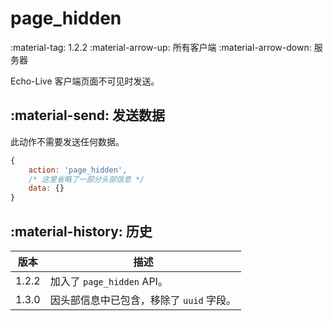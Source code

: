 # page_hidden

<span class="feature-tag" title="最早可用版本" markdown>
    <span class="icon">:material-tag:</span>
    <span class="text">1.2.2</span>
</span>
<span class="feature-tag" title="出站终端类型" markdown>
    <span class="icon">:material-arrow-up:</span>
    <span class="text">所有客户端</span>
</span>
<span class="feature-tag" title="入站终端类型" markdown>
    <span class="icon">:material-arrow-down:</span>
    <span class="text">服务器</span>
</span>

Echo-Live 客户端页面不可见时发送。

## :material-send: 发送数据
此动作不需要发送任何数据。

``` javascript title="示例"
{
    action: 'page_hidden',
    /* 这里省略了一部分头部信息 */ 
    data: {}
}
```

## :material-history: 历史

| 版本 | 描述 |
| - | - |
| 1.2.2 | 加入了 `page_hidden` API。 |
| 1.3.0 | 因头部信息中已包含，移除了 `uuid` 字段。 |